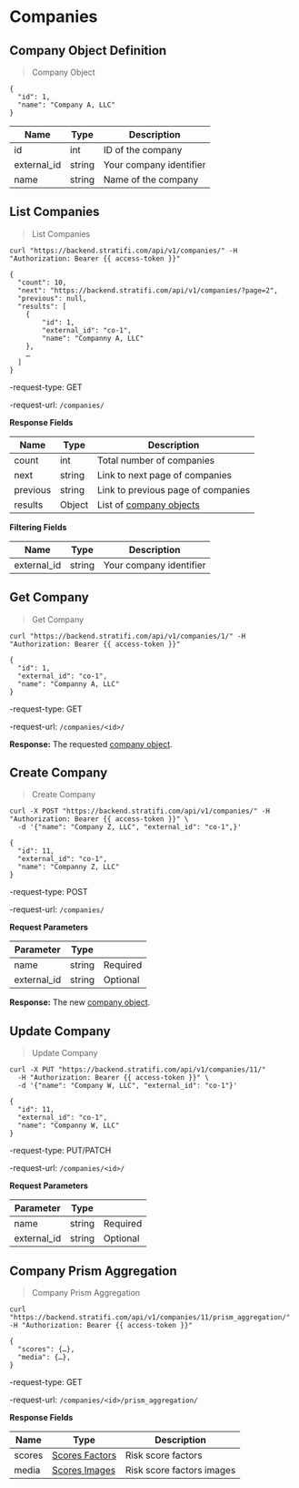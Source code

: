 # Companies

## Company Object Definition

> Company Object

```shell
{
  "id": 1,
  "name": "Company A, LLC"
}

```

| Name        | Type   | Description             |
| ----------- | ------ | ----------------------- |
| id          | int    | ID of the company       |
| external_id | string | Your company identifier |
| name        | string | Name of the company     |

## List Companies

> List Companies

```shell
curl "https://backend.stratifi.com/api/v1/companies/" -H "Authorization: Bearer {{ access-token }}"

{
  "count": 10,
  "next": "https://backend.stratifi.com/api/v1/companies/?page=2",
  "previous": null,
  "results": [
    {
        "id": 1,
        "external_id": "co-1",
        "name": "Companny A, LLC"
    },
    …
  ]
}
```

-request-type: GET

-request-url: `/companies/`

**Response Fields**

| Name     | Type   | Description                                           |
| -------- | ------ | ----------------------------------------------------- |
| count    | int    | Total number of companies                             |
| next     | string | Link to next page of companies                        |
| previous | string | Link to previous page of companies                    |
| results  | Object | List of [company objects](#company-object-definition) |

**Filtering Fields**

| Name        | Type   | Description             |
| ----------- | ------ | ----------------------- |
| external_id | string | Your company identifier |

## Get Company

> Get Company

```shell
curl "https://backend.stratifi.com/api/v1/companies/1/" -H "Authorization: Bearer {{ access-token }}"

{
  "id": 1,
  "external_id": "co-1",
  "name": "Companny A, LLC"
}
```

-request-type: GET

-request-url: `/companies/<id>/`

**Response:** The requested [company object](#company-object-definition).

## Create Company

> Create Company

```shell
curl -X POST "https://backend.stratifi.com/api/v1/companies/" -H "Authorization: Bearer {{ access-token }}" \
  -d '{"name": "Company Z, LLC", "external_id": "co-1",}'

{
  "id": 11,
  "external_id": "co-1",
  "name": "Companny Z, LLC"
}
```

-request-type: POST

-request-url: `/companies/`

**Request Parameters**

| Parameter   | Type   |          |
| ----------- | ------ | -------- |
| name        | string | Required |
| external_id | string | Optional |

**Response:** The new [company object](#company-object-definition).

## Update Company

> Update Company

```shell
curl -X PUT "https://backend.stratifi.com/api/v1/companies/11/"
  -H "Authorization: Bearer {{ access-token }}" \
  -d '{"name": "Company W, LLC", "external_id": "co-1"}'

{
  "id": 11,
  "external_id": "co-1",
  "name": "Companny W, LLC"
}
```

-request-type: PUT/PATCH

-request-url: `/companies/<id>/`

**Request Parameters**

| Parameter   | Type   |          |
| ----------- | ------ | -------- |
| name        | string | Required |
| external_id | string | Optional |

## Company Prism Aggregation

> Company Prism Aggregation

```shell
curl "https://backend.stratifi.com/api/v1/companies/11/prism_aggregation/" -H "Authorization: Bearer {{ access-token }}"

{
  "scores": {…},
  "media": {…},
}
```

-request-type: GET

-request-url: `/companies/<id>/prism_aggregation/`

**Response Fields**

| Name   | Type                              | Description               |
| ------ | --------------------------------- | ------------------------- |
| scores | [Scores Factors](#scores-factors) | Risk score factors        |
| media  | [Scores Images](#scores-media)    | Risk score factors images |
